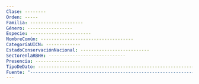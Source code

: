 ```yaml
---
Clase: --------
Orden: -----
Familia: --------------------
Género: -----------------
Especie: -----------------------
NombreComún: -----------------------------------
CategoríaUICN: -------------
EstadoConservaciónNacional: --------------------------
SectorenlaRBHH: -----------------------------
Presencia: -----------------
TipoDeDato: --------------------------------------------------------------------
Fuente: "---------------------------------------------------------------------------------------------------------------------------------------------------------------------------------------------------------------------------------------------------------------------------------------------------------"
---
```

